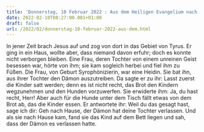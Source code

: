 ```yaml
---
title: 'Donnerstag, 10 Februar 2022 : Aus dem Heiligen Evangelium nach Markus - Mk 7,24-30.'
date: 2022-02-10T08:27:00.001+01:00
draft: false
url: /2022/02/donnerstag-10-februar-2022-aus-dem.html
---
```


In jener Zeit brach Jesus auf und zog von dort in das Gebiet von Tyrus. Er ging in ein Haus, wollte aber, dass niemand davon erfuhr; doch es konnte nicht verborgen bleiben. Eine Frau, deren Tochter von einem unreinen Geist besessen war, hörte von ihm; sie kam sogleich herbei und fiel ihm zu Füßen. Die Frau, von Geburt Syrophönizierin, war eine Heidin. Sie bat ihn, aus ihrer Tochter den Dämon auszutreiben. Da sagte er zu ihr: Lasst zuerst die Kinder satt werden; denn es ist nicht recht, das Brot den Kindern wegzunehmen und den Hunden vorzuwerfen. Sie erwiderte ihm: Ja, du hast recht, Herr! Aber auch für die Hunde unter dem Tisch fällt etwas von dem Brot ab, das die Kinder essen. Er antwortete ihr: Weil du das gesagt hast, sage ich dir: Geh nach Hause, der Dämon hat deine Tochter verlassen. Und als sie nach Hause kam, fand sie das Kind auf dem Bett liegen und sah, dass der Dämon es verlassen hatte.